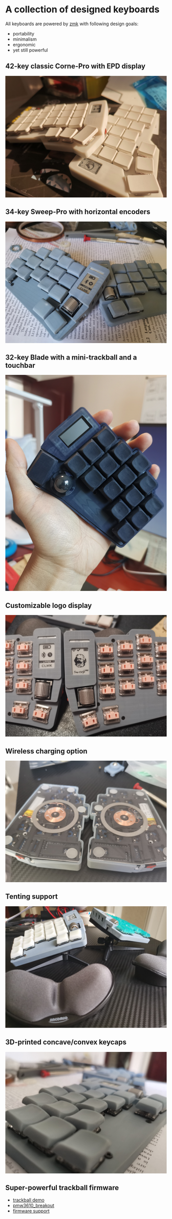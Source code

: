 # A collection of designed keyboards #
All keyboards are powered by [zmk](https://zmk.dev/) with following design goals:
- portability
- minimalism
- ergonomic
- yet still powerful

## 42-key classic Corne-Pro with EPD display
![corne_pro](doc/pictures/corne_pro.jpg)

## 34-key Sweep-Pro with horizontal encoders
![sweep_pro](doc/pictures/sweep_pro.jpg)

## 32-key Blade with a mini-trackball and a touchbar
![blade](doc/pictures/blade.jpg)

## Customizable logo display
![persoal_logo](doc/pictures/personal_logo.jpg)

## Wireless charging option
![wireless_charging](doc/pictures/wireless_charging.jpg)

## Tenting support
![tenting](doc/pictures/tenting.jpg)

## 3D-printed concave/convex keycaps
![keycaps](doc/pictures/keycap.jpg)

## Super-powerful trackball firmware
- [trackball demo](https://www.youtube.com/watch?v=7J-NTVMHwWQ&t=86s)
- [pmw3610_breakout](https://github.com/ufan/pmw3610_breakout)
- [firmware support](https://github.com/ufan/zmk/tree/ptdevice-refactor)
